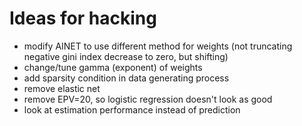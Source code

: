 # Ideas for hacking

- modify AINET to use different method for weights (not truncating negative gini index decrease to zero, but shifting)
- change/tune gamma (exponent) of weights
- add sparsity condition in data generating process
- remove elastic net
- remove EPV=20, so logistic regression doesn't look as good
- look at estimation performance instead of prediction
